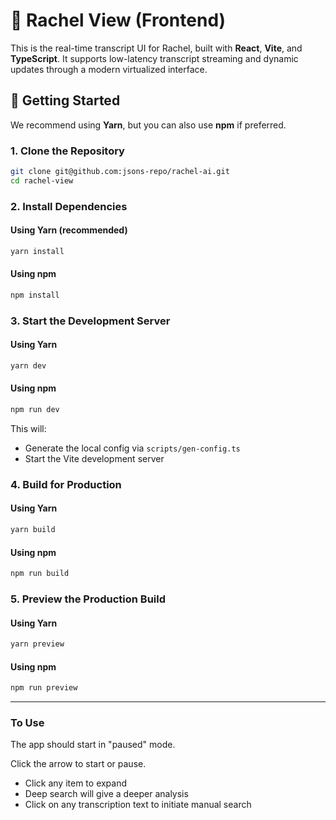 # 🧠 Rachel View (Frontend)

This is the real-time transcript UI for Rachel, built with **React**, **Vite**, and **TypeScript**. It supports low-latency transcript streaming and dynamic updates through a modern virtualized interface.

## 🚀 Getting Started

We recommend using **Yarn**, but you can also use **npm** if preferred.

### 1. Clone the Repository

```bash
git clone git@github.com:jsons-repo/rachel-ai.git
cd rachel-view
```

### 2. Install Dependencies

#### Using Yarn (recommended)
```bash
yarn install
```

#### Using npm
```bash
npm install
```

### 3. Start the Development Server

#### Using Yarn
```bash
yarn dev
```

#### Using npm
```bash
npm run dev
```

This will:
- Generate the local config via `scripts/gen-config.ts`
- Start the Vite development server

### 4. Build for Production

#### Using Yarn
```bash
yarn build
```

#### Using npm
```bash
npm run build
```

### 5. Preview the Production Build

#### Using Yarn
```bash
yarn preview
```

#### Using npm
```bash
npm run preview
```

---

### To Use
The app should start in "paused" mode.

Click the arrow to start or pause.

 - Click any item to expand
 - Deep search will give a deeper analysis
 - Click on any transcription text to initiate manual search
